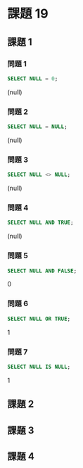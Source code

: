 # 課題 19

## 課題 1

### 問題 1

``` SQL
SELECT NULL = 0;
```

(null)

### 問題 2

``` SQL
SELECT NULL = NULL;
```

(null)

### 問題 3

``` SQL
SELECT NULL <> NULL;
```

(null)

### 問題 4

``` SQL
SELECT NULL AND TRUE;
```

(null)

### 問題 5

``` SQL
SELECT NULL AND FALSE;
```

0

### 問題 6

``` SQL
SELECT NULL OR TRUE;
```

1

### 問題 7

``` SQL
SELECT NULL IS NULL;
```

1

## 課題 2

## 課題 3

## 課題 4


